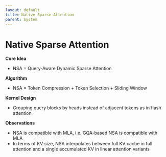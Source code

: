 ```yaml
---
layout: default
title: Native Sparse Attention
parent: System
---
```

# Native Sparse Attention


**Core Idea**
- NSA = Query-Aware Dynamic Sparse Attention

**Algorithm**
- NSA = Token Compression + Token Selection + Sliding Window

**Kernel Design**
- Grouping query blocks by heads instead of adjacent tokens as in flash attention

**Observations**
- NSA is compatible with MLA, i.e. GQA-based NSA is compatible with MLA
- In terms of KV size, NSA interpolates between full KV cache in full attention and a single accumulated KV in linear attention variants
